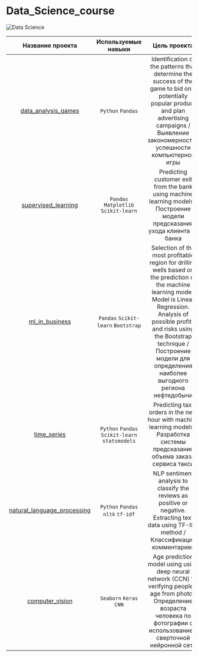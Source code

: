 # Data_Science_course

![Data Science](https://www.analyticsinsight.net/wp-content/uploads/2021/08/7-Benefits-of-Data-Science.jpg)

|      Название проекта      |      Используемые навыки    |  Цель проекта                |
| :--------------------:      | :---------------------:      |:---------------------------:|
| [data_analysis_games](https://github.com/natzhl/data_analysis_games) | `Python` `Pandas`  | Identification of the patterns that determine the success of the game to bid on a potentially popular product and plan advertising campaigns / Выявление закономерностей успешности компьютерной игры  |
| [supervised_learning](https://github.com/natzhl/supervised_learning) | `Pandas` `Matplotlib` `Scikit-learn`| Predicting customer exit from the bank using machine learning models / Построение модели предсказания ухода клиента из банка |
| [ml_in_business](https://github.com/natzhl/ml_in_business) | `Pandas` `Scikit-learn` `Bootstrap` | Selection of the most profitable region for drilling wells based on the prediction of the machine learning model. Model is Linear Regression. Analysis of possible profits and risks using the Bootstrap technique / Построение модели для определения наиболее выгодного региона нефтедобычи|
|[time_series](https://github.com/natzhl/time_series)     | `Python` `Pandas` `Scikit-learn` `statsmodels` | Predicting taxi orders in the next hour with machine learning models / Разработка системы предсказания объема заказа сервиса такси|
|[natural_language_processing](https://github.com/natzhl/natural_language_processing)| `Python` `Pandas` `nltk` `tf-idf` | NLP sentiment analysis to classify the reviews as positive or negative. Extracting text data using TF-IDF method / Классификация комментариев |
|[computer_vision](https://github.com/natzhl/Data_Science_course/tree/main/computer_vision)| `Seaborn` `Keras` `CNN` | Age prediction model using using deep neural network (CCN) for verifying people's age from photo / Определение возраста человека по фотографии с использованием сверточной нейронной сети |
